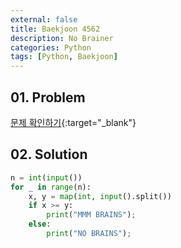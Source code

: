 ```yaml
---
external: false
title: Baekjoon 4562
description: No Brainer
categories: Python
tags: [Python, Baekjoon]
---
```


## 01. Problem

[문제 확인하기](https://www.acmicpc.net/problem/4562){:target="_blank"}

## 02. Solution

```Python
n = int(input())
for _ in range(n):
    x, y = map(int, input().split())
    if x >= y:
        print("MMM BRAINS");
    else:
        print("NO BRAINS");
```
